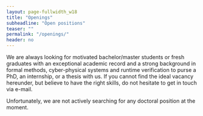 ```yaml
---
layout: page-fullwidth_w18
title: "Openings"
subheadline: "Open positions"
teaser: ""
permalink: "/openings/"
header: no
---
```

We are always looking for motivated bachelor/master students or fresh graduates with an exceptional academic record and a strong background in formal methods, cyber-physical systems 
and runtime verification to purse a PhD, an internship, or a thesis with us. If you cannot find the ideal vacancy hereunder, but believe to have the right skills, do not hesitate to get in touch via e-mail.

Unfortunately, we are not actively searching for any doctoral position at the moment.

